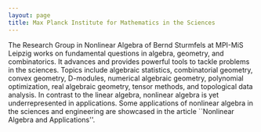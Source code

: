```yaml
---
layout: page
title: Max Planck Institute for Mathematics in the Sciences
---
```


The Research Group in Nonlinear Algebra of Bernd Sturmfels at MPI-MiS Leipzig works on fundamental questions in algebra, geometry, and combinatorics. It advances and provides powerful tools to tackle problems in the sciences. Topics include algebraic statistics, combinatorial geometry, convex geometry, D-modules, numerical algebraic geometry, polynomial optimization, real algebraic geometry, tensor methods, and topological data analysis.
In contrast to the linear algebra, nonlinear algebra is yet underrepresented in applications. Some applications of nonlinear algebra in the sciences and engineering are showcased in the article ``Nonlinear Algebra and Applications''. 
